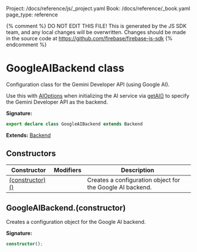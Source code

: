 Project: /docs/reference/js/_project.yaml
Book: /docs/reference/_book.yaml
page_type: reference

{% comment %}
DO NOT EDIT THIS FILE!
This is generated by the JS SDK team, and any local changes will be
overwritten. Changes should be made in the source code at
https://github.com/firebase/firebase-js-sdk
{% endcomment %}

# GoogleAIBackend class
Configuration class for the Gemini Developer API (using Google AI).

Use this with [AIOptions](./ai.aioptions.md#aioptions_interface) when initializing the AI service via [getAI()](./ai.md#getai_a94a413) to specify the Gemini Developer API as the backend.

<b>Signature:</b>

```typescript
export declare class GoogleAIBackend extends Backend 
```
<b>Extends:</b> [Backend](./ai.backend.md#backend_class)

## Constructors

|  Constructor | Modifiers | Description |
|  --- | --- | --- |
|  [(constructor)()](./ai.googleaibackend.md#googleaibackendconstructor) |  | Creates a configuration object for the Google AI backend. |

## GoogleAIBackend.(constructor)

Creates a configuration object for the Google AI backend.

<b>Signature:</b>

```typescript
constructor();
```
